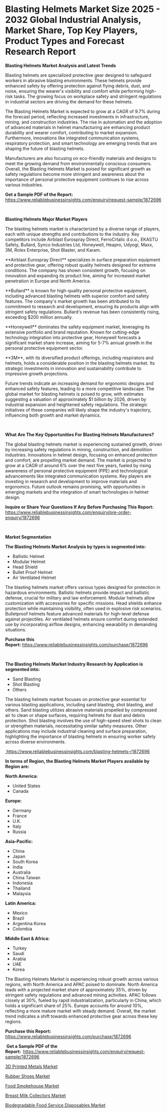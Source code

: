 <p><h1>Blasting Helmets Market Size 2025 - 2032 Global Industrial Analysis, Market Share, Top Key Players, Product Types and Forecast Research Report</h1></p><p><strong>Blasting Helmets Market Analysis and Latest Trends</strong></p>
<p><p>Blasting helmets are specialized protective gear designed to safeguard workers in abrasive blasting environments. These helmets provide enhanced safety by offering protection against flying debris, dust, and noise, ensuring the wearer's visibility and comfort while performing high-risk tasks. The growing focus on workplace safety and stringent regulations in industrial sectors are driving the demand for these helmets.</p><p>The Blasting Helmets Market is expected to grow at a CAGR of 9.7% during the forecast period, reflecting increased investments in infrastructure, mining, and construction industries. The rise in automation and the adoption of advanced materials in helmet manufacturing are enhancing product durability and wearer comfort, contributing to market expansion. Furthermore, innovations like integrated communication systems, respiratory protection, and smart technology are emerging trends that are shaping the future of blasting helmets. </p><p>Manufacturers are also focusing on eco-friendly materials and designs to meet the growing demand from environmentally conscious consumers. Overall, the Blasting Helmets Market is poised for significant growth as safety regulations become more stringent and awareness about the importance of personal protective equipment continues to rise across various industries.</p></p>
<p><strong>Get a Sample PDF of the Report:&nbsp;</strong> <a href="https://www.reliablebusinessinsights.com/enquiry/request-sample/1872696?utm_campaign=116&utm_medium=2&utm_source=Github&utm_content=ia&utm_term=05022025&utm_id=blasting-helmets">https://www.reliablebusinessinsights.com/enquiry/request-sample/1872696</a></p>
<p>&nbsp;</p>
<p><strong>Blasting Helmets Major Market Players</strong></p>
<p><p>The blasting helmets market is characterized by a diverse range of players, each with unique strengths and contributions to the industry. Key competitors include Airblast Eurospray Direct, FerroCrtalic d.o.o., EKASTU Safety, Bullard, Synco Industries Ltd, Honeywell, Heapro, Udyogi, Maxx, 3M, Rolex Enterprise, Shot Blaster, and Karam.</p><p>**Airblast Eurospray Direct** specializes in surface preparation equipment and protective gear, offering robust quality helmets designed for extreme conditions. The company has shown consistent growth, focusing on innovation and expanding its product line, aiming for increased market penetration in Europe and North America.</p><p>**Bullard** is known for high-quality personal protective equipment, including advanced blasting helmets with superior comfort and safety features. The company's market growth has been attributed to its commitment to research and development, ensuring its products align with stringent safety regulations. Bullard's revenue has been consistently rising, exceeding $200 million annually.</p><p>**Honeywell** dominates the safety equipment market, leveraging its extensive portfolio and brand reputation. Known for cutting-edge technology integration into protective gear, Honeywell forecasts a significant market share increase, aiming for 5-7% annual growth in the personal protective equipment sector.</p><p>**3M**, with its diversified product offerings, including respirators and helmets, holds a considerable position in the blasting helmets market. Its strategic investments in innovation and sustainability contribute to impressive growth projections.</p><p>Future trends indicate an increasing demand for ergonomic designs and enhanced safety features, leading to a more competitive landscape. The global market for blasting helmets is poised to grow, with estimates suggesting a valuation of approximately $1 billion by 2026, driven by industrial expansion and heightened safety regulations. The strategic initiatives of these companies will likely shape the industry's trajectory, influencing both growth and market dynamics.</p></p>
<p>&nbsp;</p>
<p><strong>What Are The Key Opportunities For Blasting Helmets Manufacturers?</strong></p>
<p><p>The global blasting helmets market is experiencing sustained growth, driven by increasing safety regulations in mining, construction, and demolition industries. Innovations in helmet design, focusing on enhanced protection and comfort, are propelling market demand. The market is projected to grow at a CAGR of around 6% over the next five years, fueled by rising awareness of personal protective equipment (PPE) and technological advancements like integrated communication systems. Key players are investing in research and development to improve materials and ergonomics. Future outlook remains promising, with opportunities in emerging markets and the integration of smart technologies in helmet design.</p></p>
<p><strong>Inquire or Share Your Questions If Any Before Purchasing This Report:</strong> <a href="https://www.reliablebusinessinsights.com/enquiry/pre-order-enquiry/1872696?utm_campaign=116&utm_medium=2&utm_source=Github&utm_content=ia&utm_term=05022025&utm_id=blasting-helmets">https://www.reliablebusinessinsights.com/enquiry/pre-order-enquiry/1872696</a></p>
<p>&nbsp;</p>
<p><strong>Market Segmentation</strong></p>
<p><strong>The Blasting Helmets Market Analysis by types is segmented into:</strong></p>
<p><ul><li>Ballistic Helmet</li><li>Modular Helmet</li><li>Head Shield</li><li>Bullet Proof Helmet</li><li>Air Ventilated Helmet</li></ul></p>
<p><p>The blasting helmets market offers various types designed for protection in hazardous environments. Ballistic helmets provide impact and ballistic defense, crucial for military and law enforcement. Modular helmets allow customization with accessories for specific missions. Head shields enhance protection while maintaining visibility, often used in explosive risk scenarios. Bulletproof helmets feature advanced materials for high-level defense against projectiles. Air ventilated helmets ensure comfort during extended use by incorporating airflow designs, enhancing wearability in demanding situations.</p></p>
<p><strong>Purchase this Report:&nbsp;</strong><a href="https://www.reliablebusinessinsights.com/purchase/1872696?utm_campaign=116&utm_medium=2&utm_source=Github&utm_content=ia&utm_term=05022025&utm_id=blasting-helmets">https://www.reliablebusinessinsights.com/purchase/1872696</a></p>
<p>&nbsp;</p>
<p><strong>The Blasting Helmets Market Industry Research by Application is segmented into:</strong></p>
<p><ul><li>Sand Blasting</li><li>Shot Blasting</li><li>Others</li></ul></p>
<p><p>The blasting helmets market focuses on protective gear essential for various blasting applications, including sand blasting, shot blasting, and others. Sand blasting utilizes abrasive materials propelled by compressed air to clean or shape surfaces, requiring helmets for dust and debris protection. Shot blasting involves the use of high-speed steel shots to clean or strengthen materials, necessitating similar safety measures. Other applications may include industrial cleaning and surface preparation, highlighting the importance of blasting helmets in ensuring worker safety across diverse environments.</p></p>
<p><a href="https://www.reliablebusinessinsights.com/blasting-helmets-r1872696?utm_campaign=116&utm_medium=2&utm_source=Github&utm_content=ia&utm_term=05022025&utm_id=blasting-helmets">&nbsp;https://www.reliablebusinessinsights.com/blasting-helmets-r1872696</a></p>
<p><strong>In terms of Region, the Blasting Helmets Market Players available by Region are:</strong></p>
<p>
    <p> <strong> North America: </strong>
        <ul>
            <li>United States</li>
            <li>Canada</li>
        </ul>
        </p> 
    <p> <strong> Europe: </strong>
        <ul>
            <li>Germany</li>
            <li>France</li>
            <li>U.K.</li>
            <li>Italy</li>
            <li>Russia</li>
        </ul>
        </p> 
    <p> <strong> Asia-Pacific: </strong>
        <ul>
            <li>China</li>
            <li>Japan</li>
            <li>South Korea</li>
            <li>India</li>
            <li>Australia</li>
            <li>China Taiwan</li>
            <li>Indonesia</li>
            <li>Thailand</li>
            <li>Malaysia</li>
        </ul>
        </p> 
    <p> <strong> Latin America: </strong>
        <ul>
            <li>Mexico</li>
            <li>Brazil</li>
            <li>Argentina Korea</li>
            <li>Colombia</li>
        </ul>
        </p> 
    <p> <strong> Middle East & Africa: </strong>
        <ul>
            <li>Turkey</li>
            <li>Saudi</li>
            <li>Arabia</li>
            <li>UAE</li>
            <li>Korea</li>
        </ul>
    </p>
    </p>
<p><p>The Blasting Helmets Market is experiencing robust growth across various regions, with North America and APAC poised to dominate. North America leads with a projected market share of approximately 35%, driven by stringent safety regulations and advanced mining activities. APAC follows closely at 30%, fueled by rapid industrialization, particularly in China, which holds a significant share of 25%. Europe accounts for around 10%, reflecting a more mature market with steady demand. Overall, the market trend indicates a shift towards enhanced protective gear across these key regions.</p></p>
<p><strong>Purchase this Report: </strong><a href="https://www.reliablebusinessinsights.com/purchase/1872696?utm_campaign=116&utm_medium=2&utm_source=Github&utm_content=ia&utm_term=05022025&utm_id=blasting-helmets">https://www.reliablebusinessinsights.com/purchase/1872696</a></p>
<p>&nbsp;<strong>Get a Sample PDF of the Report:&nbsp;&nbsp;</strong><a href="https://www.reliablebusinessinsights.com/enquiry/request-sample/1872696?utm_campaign=116&utm_medium=2&utm_source=Github&utm_content=ia&utm_term=05022025&utm_id=blasting-helmets">https://www.reliablebusinessinsights.com/enquiry/request-sample/1872696</a></p>
<p><strong></strong></p>
<p><p><a href="https://github.com/sawrovpipolo/Market-Research-Report-List-1/blob/main/3d-printed-metals-market.md?utm_campaign=116&utm_medium=2&utm_source=Github&utm_content=ia&utm_term=05022025&utm_id=blasting-helmets">3D Printed Metals Market</a></p><p><a href="https://github.com/ritooesiaba/Market-Research-Report-List-1/blob/main/rubber-shoes-market.md?utm_campaign=116&utm_medium=2&utm_source=Github&utm_content=ia&utm_term=05022025&utm_id=blasting-helmets">Rubber Shoes Market</a></p><p><a href="https://github.com/elvutedipela/Market-Research-Report-List-1/blob/main/food-smokehouse-market.md?utm_campaign=116&utm_medium=2&utm_source=Github&utm_content=ia&utm_term=05022025&utm_id=blasting-helmets">Food Smokehouse Market</a></p><p><a href="https://github.com/nkbaroga/Market-Research-Report-List-1/blob/main/breast-milk-collectors-market.md?utm_campaign=116&utm_medium=2&utm_source=Github&utm_content=ia&utm_term=05022025&utm_id=blasting-helmets">Breast Milk Collectors Market</a></p><p><a href="https://github.com/sponsumelo/Market-Research-Report-List-1/blob/main/biodegradable-food-service-disposables-market.md?utm_campaign=116&utm_medium=2&utm_source=Github&utm_content=ia&utm_term=05022025&utm_id=blasting-helmets">Biodegradable Food Service Disposables Market</a></p></p>